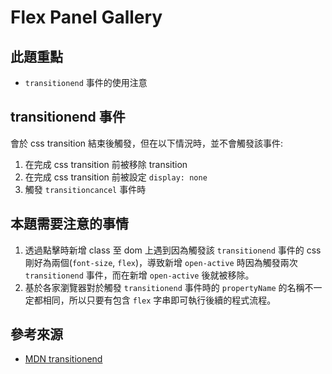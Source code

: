 # Flex Panel Gallery

## 此題重點

- `transitionend` 事件的使用注意

## transitionend 事件

會於 css transition 結束後觸發，但在以下情況時，並不會觸發該事件:

1. 在完成 css transition 前被移除 transition
2. 在完成 css transition 前被設定 `display: none`
3. 觸發 `transitioncancel` 事件時

## 本題需要注意的事情

1. 透過點擊時新增 class 至 dom 上遇到因為觸發該 `transitionend` 事件的 css 剛好為兩個(`font-size`, `flex`)，導致新增 `open-active` 時因為觸發兩次 `transitionend` 事件，而在新增 `open-active` 後就被移除。
2. 基於各家瀏覽器對於觸發 `transitionend` 事件時的 `propertyName` 的名稱不一定都相同，所以只要有包含 `flex` 字串即可執行後續的程式流程。


## 參考來源

- [MDN transitionend](https://developer.mozilla.org/zh-CN/docs/Web/Events/transitionend)